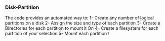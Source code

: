 ### Disk-Partition ###
The code provides an automated way to:
1- Create any number of logical partitions on a disk 
2- Assign the size and type of each partition
3- Create a Directories for each partition to mount it On
4- Create a filesystem for each partition of your selection
5- Mount each partition !

